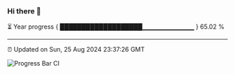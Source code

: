 ### Hi there 👋

⏳ Year progress { ███████████████████▁▁▁▁▁▁▁▁▁▁▁ } 65.02 %

---

⏰ Updated on Sun, 25 Aug 2024 23:37:26 GMT

![Progress Bar CI](https://github.com/IshwaranRudhara/GIT-ACTION/workflows/Progress%20Bar%20CI/badge.svg)
